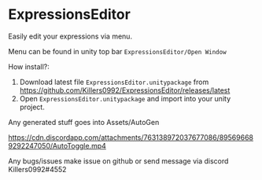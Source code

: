 # ExpressionsEditor
 
Easily edit your expressions via menu.

Menu can be found in unity top bar ``ExpressionsEditor/Open Window``

How install?: 
1. Download latest file ``ExpressionsEditor.unitypackage`` from https://github.com/Killers0992/ExpressionsEditor/releases/latest
2. Open ``ExpressionsEditor.unitypackage`` and import into your unity project.

Any generated stuff goes into Assets/AutoGen

https://cdn.discordapp.com/attachments/763138972037677086/895696689292247050/AutoToggle.mp4

Any bugs/issues make issue on github or send message via discord Killers0992#4552
